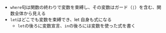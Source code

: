 - `where`句は関数の終わりで変数を束縛し、その変数はガード（`|`）を含む、関数全体から見える
- `let`はどこでも変数を束縛でき、let 自身も式になる
  - `let`の後ろに変数宣言、`in`の後ろには変数を使った式を書く

